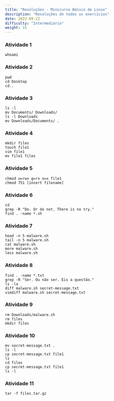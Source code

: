 ```yaml
---
title: "Resoluções - Minicurso Básico de Linux"
description: "Resoluções de todos os exercícios"
date: 2022-09-22
difficulty: "Intermediário"
weight: 15
---
```


### Atividade 1

```
whoami
```

### Atividade 2

```
pwd
cd Desktop
cd..
```

### Atividade 3

```
ls -l
mv Documents/ Downloads/
ls -l Downloads
mv Downloads/Documents/ .
```

### Atividade 4

```
mkdir files
touch file1
vim file1
mv file1 files
```

### Atividade 5

```
chmod u=rwx g=rx o=x file1
chmod 751 [insert filename]
```

### Atividade 6

```
cd
grep -R "Do. Or do not. There is no try."
find . -name *.sh
```

### Atividade 7

```
head -n 5 malware.sh
tail -n 5 malware.sh
cat malware.sh
more malware.sh
less malware.sh
```

### Atividade 8

```
find . -name *.txt
grep -R "Ser. Ou não ser. Eis a questão."
ls -la
diff malware.sh secret-message.txt
vimdiff malware.sh secret-message.txt
```

### Atividade 9

```
rm Downloads/malware.sh
rm files
mkdir files
```

### Atividade 10

```
mv secret-message.txt .
ls -l
cp secret-message.txt file1
ls
cd files
cp secret-message.txt file1
ls -l
```

### Atividade 11

```
tar -f files.tar.gz
```
